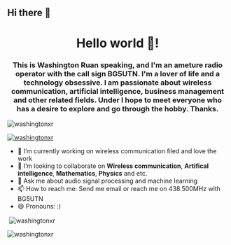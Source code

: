 ## Hi there 👋

<!--
**washingtonxr/washingtonxr** is a ✨ _special_ ✨ repository because its `README.md` (this file) appears on your GitHub profile.

Here are some ideas to get you started:

- 🔭 I’m currently working on ...
- 🌱 I’m currently learning ...
- 👯 I’m looking to collaborate on ...
- 🤔 I’m looking for help with ...
- 💬 Ask me about ...
- 📫 How to reach me: ...
- 😄 Pronouns: ...
- ⚡ Fun fact: ...
-->
<h1 align="center">Hello world 👋!</h1>
<h3 align="center">This is Washington Ruan speaking, and I'm an ameture radio operator with the call sign BG5UTN. I'm a lover of life and a technology obsessive. I am passionate about wireless communication, artificial intelligence, business management and other related fields. Under I hope to meet everyone who has a desire to explore and go through the hobby. Thanks.</h3>

<p align="left"> <img src="https://komarev.com/ghpvc/?username=washingtonxr&label=Profile%20views&color=0e75b6&style=flat" alt="washingtonxr" /> </p>

<p align="left"> <a href="https://github.com/ryo-ma/github-profile-trophy"><img src="https://github-profile-trophy.vercel.app/?username=washingtonxr" alt="washingtonxr" /></a> </p>

- 🔭 I’m currently working on wireless communication filed and love the work
- 👯 I’m looking to collaborate on **Wireless communication**, **Artifical intelligence**, **Mathematics**, **Physics** and etc.
- 💬 Ask me about audio signal processing and machine learning
- 📫 How to reach me: Send me email or reach me on 438.500MHz with BG5UTN
- 😄 Pronouns: :)

<p>&nbsp;<img align="center" src="https://github-readme-stats.vercel.app/api?username=washingtonxr&show_icons=true&locale=en" alt="washingtonxr" /></p>

<p><img align="center" src="https://github-readme-streak-stats.herokuapp.com/?user=washingtonxr&" alt="washingtonxr" /></p>
